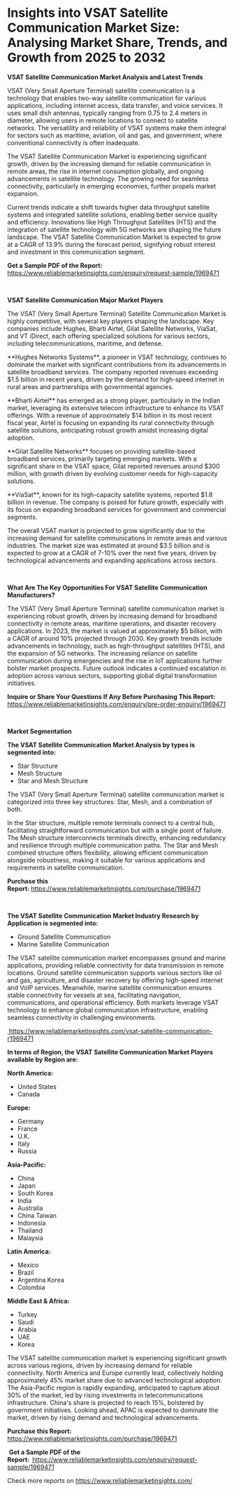 <p><h1>Insights into VSAT Satellite Communication Market Size: Analysing Market Share, Trends, and Growth from 2025 to 2032</h1></p><p><strong>VSAT Satellite Communication Market Analysis and Latest Trends</strong></p>
<p><p>VSAT (Very Small Aperture Terminal) satellite communication is a technology that enables two-way satellite communication for various applications, including internet access, data transfer, and voice services. It uses small dish antennas, typically ranging from 0.75 to 2.4 meters in diameter, allowing users in remote locations to connect to satellite networks. The versatility and reliability of VSAT systems make them integral for sectors such as maritime, aviation, oil and gas, and government, where conventional connectivity is often inadequate.</p><p>The VSAT Satellite Communication Market is experiencing significant growth, driven by the increasing demand for reliable communication in remote areas, the rise in internet consumption globally, and ongoing advancements in satellite technology. The growing need for seamless connectivity, particularly in emerging economies, further propels market expansion. </p><p>Current trends indicate a shift towards higher data throughput satellite systems and integrated satellite solutions, enabling better service quality and efficiency. Innovations like High Throughput Satellites (HTS) and the integration of satellite technology with 5G networks are shaping the future landscape. The VSAT Satellite Communication Market is expected to grow at a CAGR of 13.9% during the forecast period, signifying robust interest and investment in this communication segment.</p></p>
<p><strong>Get a Sample PDF of the Report:&nbsp;</strong> <a href="https://www.reliablemarketinsights.com/enquiry/request-sample/1969471?utm_campaign=3270&utm_medium=2&utm_source=Github&utm_content=ia&utm_term=10032025&utm_id=vsat-satellite-communication">https://www.reliablemarketinsights.com/enquiry/request-sample/1969471</a></p>
<p>&nbsp;</p>
<p><strong>VSAT Satellite Communication Major Market Players</strong></p>
<p><p>The VSAT (Very Small Aperture Terminal) Satellite Communication Market is highly competitive, with several key players shaping the landscape. Key companies include Hughes, Bharti Airtel, Gilat Satellite Networks, ViaSat, and VT iDirect, each offering specialized solutions for various sectors, including telecommunications, maritime, and defense.</p><p>**Hughes Networks Systems**, a pioneer in VSAT technology, continues to dominate the market with significant contributions from its advancements in satellite broadband services. The company reported revenues exceeding $1.5 billion in recent years, driven by the demand for high-speed internet in rural areas and partnerships with governmental agencies.</p><p>**Bharti Airtel** has emerged as a strong player, particularly in the Indian market, leveraging its extensive telecom infrastructure to enhance its VSAT offerings. With a revenue of approximately $14 billion in its most recent fiscal year, Airtel is focusing on expanding its rural connectivity through satellite solutions, anticipating robust growth amidst increasing digital adoption.</p><p>**Gilat Satellite Networks** focuses on providing satellite-based broadband services, primarily targeting emerging markets. With a significant share in the VSAT space, Gilat reported revenues around $300 million, with growth driven by evolving customer needs for high-capacity solutions.</p><p>**ViaSat**, known for its high-capacity satellite systems, reported $1.8 billion in revenue. The company is poised for future growth, especially with its focus on expanding broadband services for government and commercial segments.</p><p>The overall VSAT market is projected to grow significantly due to the increasing demand for satellite communications in remote areas and various industries. The market size was estimated at around $3.5 billion and is expected to grow at a CAGR of 7-10% over the next five years, driven by technological advancements and expanding applications across sectors.</p></p>
<p>&nbsp;</p>
<p><strong>What Are The Key Opportunities For VSAT Satellite Communication Manufacturers?</strong></p>
<p><p>The VSAT (Very Small Aperture Terminal) satellite communication market is experiencing robust growth, driven by increasing demand for broadband connectivity in remote areas, maritime operations, and disaster recovery applications. In 2023, the market is valued at approximately $5 billion, with a CAGR of around 10% projected through 2030. Key growth trends include advancements in technology, such as high-throughput satellites (HTS), and the expansion of 5G networks. The increasing reliance on satellite communication during emergencies and the rise in IoT applications further bolster market prospects. Future outlook indicates a continued escalation in adoption across various sectors, supporting global digital transformation initiatives.</p></p>
<p><strong>Inquire or Share Your Questions If Any Before Purchasing This Report:</strong> <a href="https://www.reliablemarketinsights.com/enquiry/pre-order-enquiry/1969471?utm_campaign=3270&utm_medium=2&utm_source=Github&utm_content=ia&utm_term=10032025&utm_id=vsat-satellite-communication">https://www.reliablemarketinsights.com/enquiry/pre-order-enquiry/1969471</a></p>
<p>&nbsp;</p>
<p><strong>Market Segmentation</strong></p>
<p><strong>The VSAT Satellite Communication Market Analysis by types is segmented into:</strong></p>
<p><ul><li>Star Structure</li><li>Mesh Structure</li><li>Star and Mesh Structure</li></ul></p>
<p><p>The VSAT (Very Small Aperture Terminal) satellite communication market is categorized into three key structures: Star, Mesh, and a combination of both. </p><p>In the Star structure, multiple remote terminals connect to a central hub, facilitating straightforward communication but with a single point of failure. The Mesh structure interconnects terminals directly, enhancing redundancy and resilience through multiple communication paths. The Star and Mesh combined structure offers flexibility, allowing efficient communication alongside robustness, making it suitable for various applications and requirements in satellite communication.</p></p>
<p><strong>Purchase this Report:&nbsp;</strong><a href="https://www.reliablemarketinsights.com/purchase/1969471?utm_campaign=3270&utm_medium=2&utm_source=Github&utm_content=ia&utm_term=10032025&utm_id=vsat-satellite-communication">https://www.reliablemarketinsights.com/purchase/1969471</a></p>
<p>&nbsp;</p>
<p><strong>The VSAT Satellite Communication Market Industry Research by Application is segmented into:</strong></p>
<p><ul><li>Ground Satellite Communication</li><li>Marine Satellite Communication</li></ul></p>
<p><p>The VSAT satellite communication market encompasses ground and marine applications, providing reliable connectivity for data transmission in remote locations. Ground satellite communication supports various sectors like oil and gas, agriculture, and disaster recovery by offering high-speed internet and VoIP services. Meanwhile, marine satellite communication ensures stable connectivity for vessels at sea, facilitating navigation, communications, and operational efficiency. Both markets leverage VSAT technology to enhance global communication infrastructure, enabling seamless connectivity in challenging environments.</p></p>
<p><a href="https://www.reliablemarketinsights.com/vsat-satellite-communication-r1969471?utm_campaign=3270&utm_medium=2&utm_source=Github&utm_content=ia&utm_term=10032025&utm_id=vsat-satellite-communication">&nbsp;https://www.reliablemarketinsights.com/vsat-satellite-communication-r1969471</a></p>
<p><strong>In terms of Region, the VSAT Satellite Communication Market Players available by Region are:</strong></p>
<p>
    <p> <strong> North America: </strong>
        <ul>
            <li>United States</li>
            <li>Canada</li>
        </ul>
        </p> 
    <p> <strong> Europe: </strong>
        <ul>
            <li>Germany</li>
            <li>France</li>
            <li>U.K.</li>
            <li>Italy</li>
            <li>Russia</li>
        </ul>
        </p> 
    <p> <strong> Asia-Pacific: </strong>
        <ul>
            <li>China</li>
            <li>Japan</li>
            <li>South Korea</li>
            <li>India</li>
            <li>Australia</li>
            <li>China Taiwan</li>
            <li>Indonesia</li>
            <li>Thailand</li>
            <li>Malaysia</li>
        </ul>
        </p> 
    <p> <strong> Latin America: </strong>
        <ul>
            <li>Mexico</li>
            <li>Brazil</li>
            <li>Argentina Korea</li>
            <li>Colombia</li>
        </ul>
        </p> 
    <p> <strong> Middle East & Africa: </strong>
        <ul>
            <li>Turkey</li>
            <li>Saudi</li>
            <li>Arabia</li>
            <li>UAE</li>
            <li>Korea</li>
        </ul>
    </p>
    </p>
<p><p>The VSAT satellite communication market is experiencing significant growth across various regions, driven by increasing demand for reliable connectivity. North America and Europe currently lead, collectively holding approximately 45% market share due to advanced technological adoption. The Asia-Pacific region is rapidly expanding, anticipated to capture about 30% of the market, led by rising investments in telecommunications infrastructure. China's share is projected to reach 15%, bolstered by government initiatives. Looking ahead, APAC is expected to dominate the market, driven by rising demand and technological advancements.</p></p>
<p><strong>Purchase this Report: </strong><a href="https://www.reliablemarketinsights.com/purchase/1969471?utm_campaign=3270&utm_medium=2&utm_source=Github&utm_content=ia&utm_term=10032025&utm_id=vsat-satellite-communication">https://www.reliablemarketinsights.com/purchase/1969471</a></p>
<p>&nbsp;<strong>Get a Sample PDF of the Report:&nbsp;&nbsp;</strong><a href="https://www.reliablemarketinsights.com/enquiry/request-sample/1969471?utm_campaign=3270&utm_medium=2&utm_source=Github&utm_content=ia&utm_term=10032025&utm_id=vsat-satellite-communication">https://www.reliablemarketinsights.com/enquiry/request-sample/1969471</a></p>
<p><strong></strong></p>
<p>Check more reports on <a href="https://www.reliablemarketinsights.com/?utm_campaign=3270&utm_medium=2&utm_source=Github&utm_content=ia&utm_term=10032025&utm_id=vsat-satellite-communication">https://www.reliablemarketinsights.com/</a></p>